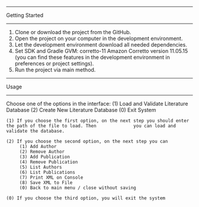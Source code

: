 *****************
Getting Started
*****************

1. Clone or download the project from the GitHub. 
2. Open the project on your computer in the development environment.
3. Let the development environment download all needed dependencies.
4. Set SDK and Gradle GVM: corretto-11 Amazon Corretto version 11.05.15 (you can find these features in the development environment in preferences or project settings).  
5. Run the project via main method. 





*****************
Usage
*****************

Choose one of the options in the interface:
		(1) Load and Validate Literature Database 
		(2) Create New Literature Database 
 		(0) Exit System

	(1) If you choose the first option, on the next step you should enter the path of the file to load. Then 		      you can load and validate the database.

	(2) If you choose the second option, on the next step you can 
		 (1) Add Author 
 		 (2) Remove Author 
 		 (3) Add Publication 
 		 (4) Remove Publication 
 		 (5) List Authors 
		 (6) List Publications 
		 (7) Print XML on Console 
		 (8) Save XML to File 
		 (0) Back to main menu / close without saving 

	(0) If you choose the third option, you will exit the system

